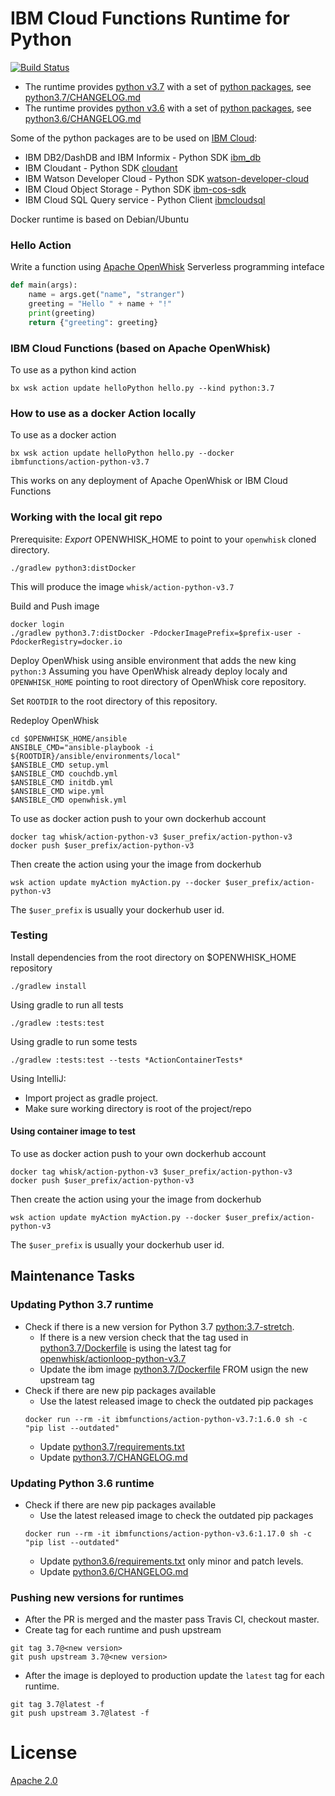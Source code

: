 # IBM Cloud Functions Runtime for Python
[![Build Status](https://travis-ci.org/ibm-functions/runtime-python.svg?branch=master)](https://travis-ci.org/ibm-functions/runtime-python)

- The runtime provides [python v3.7](python3.7/) with a set of [python packages](python3.7/requirements.txt), see [python3.7/CHANGELOG.md](python3.7/CHANGELOG.md)
- The runtime provides [python v3.6](python3.6/) with a set of [python packages](python3.6/requirements.txt), see [python3.6/CHANGELOG.md](python3.6/CHANGELOG.md)

Some of the python packages are to be used on [IBM Cloud](https://cloud.ibm.com):
- IBM DB2/DashDB and IBM Informix - Python SDK [ibm_db](https://pypi.python.org/pypi/ibm_db)
- IBM Cloudant - Python SDK [cloudant](https://pypi.python.org/pypi/cloudant)
- IBM Watson Developer Cloud - Python SDK [watson-developer-cloud](https://pypi.python.org/pypi/watson-developer-cloud)
- IBM Cloud Object Storage - Python SDK [ibm-cos-sdk](https://pypi.python.org/pypi/ibm-cos-sdk)
- IBM Cloud SQL Query service - Python Client [ibmcloudsql](https://pypi.org/project/ibmcloudsql/)

Docker runtime is based on Debian/Ubuntu

### Hello Action
Write a function using [Apache OpenWhisk](https://apache.openwhisk.org) Serverless programming inteface
```python
def main(args):
    name = args.get("name", "stranger")
    greeting = "Hello " + name + "!"
    print(greeting)
    return {"greeting": greeting}
```

### IBM Cloud Functions (based on Apache OpenWhisk)
To use as a python kind action
```
bx wsk action update helloPython hello.py --kind python:3.7
```

### How to use as a docker Action locally
To use as a docker action
```
bx wsk action update helloPython hello.py --docker ibmfunctions/action-python-v3.7
```
This works on any deployment of Apache OpenWhisk or IBM Cloud Functions



### Working with the local git repo
Prerequisite: *Export* OPENWHISK_HOME to point to your `openwhisk` cloned directory.

```
./gradlew python3:distDocker
```
This will produce the image `whisk/action-python-v3.7`

Build and Push image
```
docker login
./gradlew python3.7:distDocker -PdockerImagePrefix=$prefix-user -PdockerRegistry=docker.io
```

Deploy OpenWhisk using ansible environment that adds the new king `python:3`
Assuming you have OpenWhisk already deploy localy and `OPENWHISK_HOME` pointing to root directory of OpenWhisk core repository.

Set `ROOTDIR` to the root directory of this repository.

Redeploy OpenWhisk
```
cd $OPENWHISK_HOME/ansible
ANSIBLE_CMD="ansible-playbook -i ${ROOTDIR}/ansible/environments/local"
$ANSIBLE_CMD setup.yml
$ANSIBLE_CMD couchdb.yml
$ANSIBLE_CMD initdb.yml
$ANSIBLE_CMD wipe.yml
$ANSIBLE_CMD openwhisk.yml
```

To use as docker action push to your own dockerhub account
```
docker tag whisk/action-python-v3 $user_prefix/action-python-v3
docker push $user_prefix/action-python-v3
```
Then create the action using your the image from dockerhub
```
wsk action update myAction myAction.py --docker $user_prefix/action-python-v3
```
The `$user_prefix` is usually your dockerhub user id.


### Testing
Install dependencies from the root directory on $OPENWHISK_HOME repository
```
./gradlew install
```

Using gradle to run all tests
```
./gradlew :tests:test
```
Using gradle to run some tests
```
./gradlew :tests:test --tests *ActionContainerTests*
```
Using IntelliJ:
- Import project as gradle project.
- Make sure working directory is root of the project/repo


#### Using container image to test
To use as docker action push to your own dockerhub account
```
docker tag whisk/action-python-v3 $user_prefix/action-python-v3
docker push $user_prefix/action-python-v3
```
Then create the action using your the image from dockerhub
```
wsk action update myAction myAction.py --docker $user_prefix/action-python-v3
```
The `$user_prefix` is usually your dockerhub user id.


## Maintenance Tasks

### Updating Python 3.7 runtime
- Check if there is a new version for Python 3.7 [python:3.7-stretch](https://hub.docker.com/_/python/).
  - If there is a new version check that the tag used in [python3.7/Dockerfile](python3.7/Dockerfile) is using the latest tag for [openwhisk/actionloop-python-v3.7](https://hub.docker.com/r/openwhisk/actionloop-python-v3.7/tags)
  - Update the ibm image [python3.7/Dockerfile](python3.7/Dockerfile) FROM usign the new upstream tag
- Check if there are new pip packages available
  - Use the latest released image to check the outdated pip packages
  ```
  docker run --rm -it ibmfunctions/action-python-v3.7:1.6.0 sh -c "pip list --outdated"
  ```
  - Update [python3.7/requirements.txt](python3.7/requirements.txt)
  - Update [python3.7/CHANGELOG.md](python3.7/CHANGELOG.md)

### Updating Python 3.6 runtime
- Check if there are new pip packages available
  - Use the latest released image to check the outdated pip packages
  ```
  docker run --rm -it ibmfunctions/action-python-v3.6:1.17.0 sh -c "pip list --outdated"
  ```
  - Update [python3.6/requirements.txt](python3.6/requirements.txt) only minor and patch levels.
  - Update [python3.6/CHANGELOG.md](python3.6/CHANGELOG.md)

### Pushing new versions for runtimes
- After the PR is merged and the master pass Travis CI, checkout master.
- Create tag for each runtime and push upstream
```
git tag 3.7@<new version>
git push upstream 3.7@<new version>
```
- After the image is deployed to production update the `latest` tag for each runtime.
```
git tag 3.7@latest -f
git push upstream 3.7@latest -f
```


# License
[Apache 2.0](LICENSE.txt)
